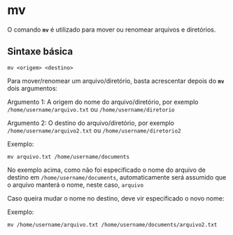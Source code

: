 # mv

O comando __`mv`__ é utilizado para mover ou renomear arquivos e diretórios.
## Sintaxe básica
```
mv <origem> <destino>
```
Para mover/renomear um arquivo/diretório, basta acrescentar depois do __`mv`__ dois argumentos:

Argumento 1: A origem do nome do arquivo/diretório, por exemplo `/home/username/arquivo.txt` ou `/home/username/diretorio`

Argumento 2: O destino do arquivo/diretório, por exemplo `/home/username/arquivo2.txt` ou `/home/username/diretorio2`

Exemplo:
```
mv arquivo.txt /home/username/documents
```
No exemplo acima, como não foi especificado o nome do arquivo de destino em `/home/username/documents`, automaticamente será assumido que o arquivo manterá o nome, neste caso, `arquivo`

Caso queira mudar o nome no destino, deve vir especificado o novo nome:

Exemplo:
```
mv /home/username/arquivo.txt /home/username/documents/arquivo2.txt
```